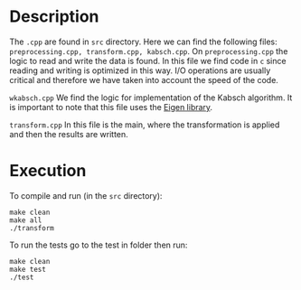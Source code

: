 # Description

The `.cpp` are found in `src` directory. Here we can find the following files: `preprocessing.cpp, transform.cpp, kabsch.cpp`. On `preprocessing.cpp` the logic to read and write the data is found. In this file we find code in `c` since reading and writing is optimized in this way. I/O operations are usually critical and therefore we have taken into account the speed of the code.

`wkabsch.cpp` We find the logic for implementation of the Kabsch algorithm. It is important to note that this file uses the [Eigen library](https://eigen.tuxfamily.org/index.php?title=Main_Page).

`transform.cpp` In this file is the main, where the transformation is applied and then the results are written.

# Execution

To compile and run (in the `src` directory):

```
make clean
make all
./transform
```

To run the tests go to the test in folder then run:

```
make clean
make test
./test
```